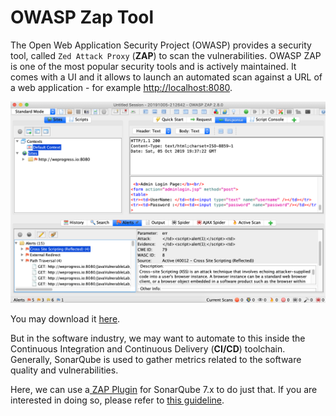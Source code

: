 # OWASP Zap Tool

The Open Web Application Security Project (OWASP) provides a security tool, called `Zed Attack Proxy` (**ZAP**) to scan the vulnerabilities.
OWASP ZAP is one of the most popular security tools and is actively maintained. It comes with a UI and it allows to launch an automated scan against a URL of a web application - for example [http://localhost:8080](http://localhost:8080).

![Alt Text](assets/owasp-zap-2.8.0-screenshot.png)

You may download it [here](https://www.owasp.org/index.php/OWASP_Zed_Attack_Proxy_Project).

But in the software industry, we may want to automate to this inside the Continuous Integration and Continuous Delivery (**CI/CD**) toolchain. Generally, SonarQube is used to gather metrics related to the software quality and vulnerabilities. 


Here, we can use a[ ZAP Plugin](https://github.com/Coveros/zap-sonar-plugin) for SonarQube 7.x to do just that. If you are interested in doing so, please refer to [this guideline](sonarqube.md).

